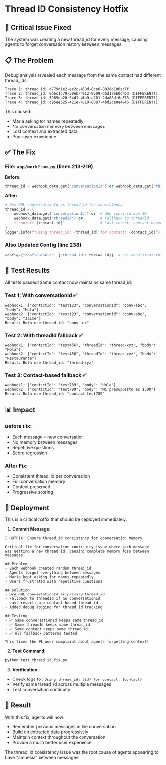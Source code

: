 # Thread ID Consistency Hotfix

## 🚨 Critical Issue Fixed
The system was creating a new thread_id for every message, causing agents to forget conversation history between messages.

## 📋 The Problem
Debug analysis revealed each message from the same contact had different thread_ids:
```
Trace 1: thread_id: d779d1e2-ee2c-458d-8ce6-8828d106ad7f
Trace 2: thread_id: 0dbc1c79-30eb-4a12-9509-dbd17eb0d4bd (DIFFERENT!)
Trace 3: thread_id: 3969eb20-54d1-41a9-a201-2da88df6a578 (DIFFERENT!)
Trace 4: thread_id: c95ee525-421e-4810-8887-4bd2ce0e4746 (DIFFERENT!)
```

This caused:
- Maria asking for names repeatedly
- No conversation memory between messages
- Lost context and extracted data
- Poor user experience

## ✅ The Fix

### File: `app/workflow.py` (lines 213-219)

**Before:**
```python
thread_id = webhook_data.get("conversationId") or webhook_data.get("threadId")
```

**After:**
```python
# Use GHL conversationId as thread_id for consistency
thread_id = (
    webhook_data.get("conversationId") or  # GHL conversation ID
    webhook_data.get("threadId") or        # Fallback to threadId
    f"contact-{contact_id}"                # Last resort: contact-based
)
logger.info(f"Using thread_id: {thread_id} for contact: {contact_id}")
```

### Also Updated Config (line 238)
```python
config={"configurable": {"thread_id": thread_id}}  # Use consistent thread_id
```

## 🧪 Test Results

All tests passed! Same contact now maintains same thread_id:

### Test 1: With conversationId ✅
```
webhook1: {"contactId": "test123", "conversationId": "conv-abc", "body": "Hola"}
webhook2: {"contactId": "test123", "conversationId": "conv-abc", "body": "Jaime"}
Result: Both use thread_id: "conv-abc"
```

### Test 2: With threadId fallback ✅
```
webhook1: {"contactId": "test456", "threadId": "thread-xyz", "body": "Hola"}
webhook2: {"contactId": "test456", "threadId": "thread-xyz", "body": "Restaurante"}
Result: Both use thread_id: "thread-xyz"
```

### Test 3: Contact-based fallback ✅
```
webhook1: {"contactId": "test789", "body": "Hola"}
webhook2: {"contactId": "test789", "body": "Mi presupuesto es $500"}
Result: Both use thread_id: "contact-test789"
```

## 📊 Impact

### Before Fix:
- Each message = new conversation
- No memory between messages
- Repetitive questions
- Score regression

### After Fix:
- Consistent thread_id per conversation
- Full conversation memory
- Context preserved
- Progressive scoring

## 🚀 Deployment

This is a critical hotfix that should be deployed immediately:

1. **Commit Message**:
```
🚨 HOTFIX: Ensure thread_id consistency for conversation memory

Critical fix for conversation continuity issue where each message
was getting a new thread_id, causing complete memory loss between messages.

## Problem
- Each webhook created random thread_id
- Agents forgot everything between messages
- Maria kept asking for names repeatedly
- Users frustrated with repetitive questions

## Solution
- Use GHL conversationId as primary thread_id
- Fallback to threadId if no conversationId
- Last resort: use contact-based thread_id
- Added debug logging for thread_id tracking

## Testing
- ✅ Same conversationId keeps same thread_id
- ✅ Same threadId keeps same thread_id  
- ✅ Same contact keeps same thread_id
- ✅ All fallback patterns tested

This fixes the #1 user complaint about agents forgetting context!
```

2. **Test Command**:
```bash
python test_thread_id_fix.py
```

3. **Verification**:
- Check logs for: `Using thread_id: {id} for contact: {contact}`
- Verify same thread_id across multiple messages
- Test conversation continuity

## 🎯 Result

With this fix, agents will now:
- Remember previous messages in the conversation
- Build on extracted data progressively
- Maintain context throughout the conversation
- Provide a much better user experience

The thread_id consistency issue was the root cause of agents appearing to have "amnesia" between messages!